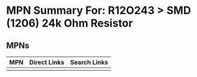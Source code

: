 



# MPN Summary For: R12O243 > SMD (1206) 24k Ohm Resistor

## MPNs
  

|MPN|Direct Links|Search Links|
| :--- | :--- | :--- |
||||
